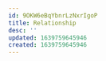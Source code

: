 ```yaml
---
id: 9OKW6eBqYbnrLzNxrIgoP
title: Relationship
desc: ''
updated: 1639759645946
created: 1639759645946
---
```


